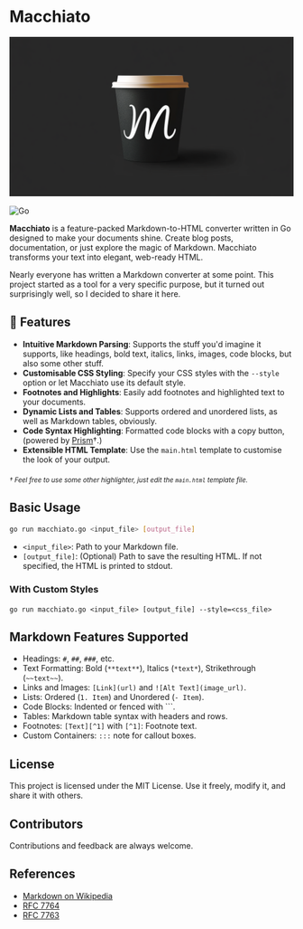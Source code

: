 # Macchiato

![logo](macchiato-logo.webp)

![Go](https://img.shields.io/badge/go-%2300ADD8.svg?style=for-the-badge&logo=go&logoColor=white)

**Macchiato** is a feature-packed Markdown-to-HTML converter written in Go designed to make your documents shine. Create blog posts, documentation, or just explore the magic of Markdown. Macchiato transforms your text into elegant, web-ready HTML.

Nearly everyone has written a Markdown converter at some point. This project started as a tool for a very specific purpose, but it turned out surprisingly well, so I decided to share it here.

## 🚀 Features
- **Intuitive Markdown Parsing**: Supports the stuff you'd imagine it supports, like headings, bold text, italics, links, images, code blocks, but also some other stuff.
- **Customisable CSS Styling**: Specify your CSS styles with the `--style` option or let Macchiato use its default style.
- **Footnotes and Highlights**: Easily add footnotes and highlighted text to your documents.
- **Dynamic Lists and Tables**: Supports ordered and unordered lists, as well as Markdown tables, obviously.
- **Code Syntax Highlighting**: Formatted code blocks with a copy button, (powered by [Prism](https://prismjs.com/)†.)
- **Extensible HTML Template**: Use the `main.html` template to customise the look of your output.

<sub>_† Feel free to use some other highlighter, just edit the `main.html` template file._</sub>

## Basic Usage

```bash
go run macchiato.go <input_file> [output_file]
```

- `<input_file>`: Path to your Markdown file.
- `[output_file]`: (Optional) Path to save the resulting HTML. If not specified, the HTML is printed to stdout.

### With Custom Styles

```
go run macchiato.go <input_file> [output_file] --style=<css_file>
```


## Markdown Features Supported

-   Headings: `#`, `##`, `###`, etc.
-   Text Formatting: Bold (`**text**`), Italics (`*text*`), Strikethrough (`~~text~~`).
-   Links and Images: `[Link](url)` and `![Alt Text](image_url)`.
-   Lists: Ordered (`1. Item`) and Unordered (`- Item`).
-   Code Blocks: Indented or fenced with \`\`\`.
-   Tables: Markdown table syntax with headers and rows.
-   Footnotes: `[Text][^1]` with `[^1]`: Footnote text.
-   Custom Containers: `:::` note for callout boxes.


## License

This project is licensed under the MIT License. Use it freely, modify it, and share it with others.


## Contributors

Contributions and feedback are always welcome.

## References

- [Markdown on Wikipedia](https://en.wikipedia.org/wiki/Markdown)
- [RFC 7764](https://datatracker.ietf.org/doc/html/rfc7764.html)
- [RFC 7763](https://datatracker.ietf.org/doc/html/rfc7763.html)
